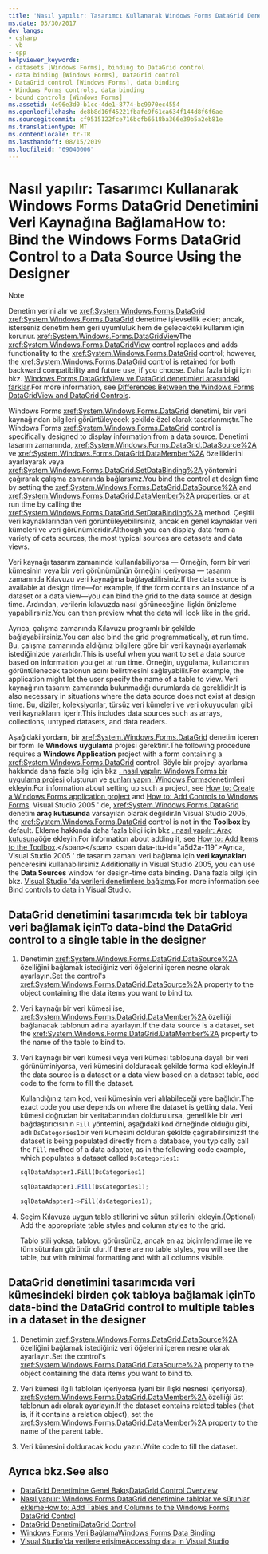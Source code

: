 ```yaml
---
title: 'Nasıl yapılır: Tasarımcı Kullanarak Windows Forms DataGrid Denetimini Veri Kaynağına Bağlama'
ms.date: 03/30/2017
dev_langs:
- csharp
- vb
- cpp
helpviewer_keywords:
- datasets [Windows Forms], binding to DataGrid control
- data binding [Windows Forms], DataGrid control
- DataGrid control [Windows Forms], data binding
- Windows Forms controls, data binding
- bound controls [Windows Forms]
ms.assetid: 4e96e3d0-b1cc-4de1-8774-bc9970ec4554
ms.openlocfilehash: de8b8d16f45221fbafe9f61ca634f144d8f6f6ae
ms.sourcegitcommit: cf9515122fce716bcfb6618ba366e39b5a2eb81e
ms.translationtype: MT
ms.contentlocale: tr-TR
ms.lasthandoff: 08/15/2019
ms.locfileid: "69040006"
---
```

# <a name="how-to-bind-the-windows-forms-datagrid-control-to-a-data-source-using-the-designer"></a><span data-ttu-id="a5d2a-102">Nasıl yapılır: Tasarımcı Kullanarak Windows Forms DataGrid Denetimini Veri Kaynağına Bağlama</span><span class="sxs-lookup"><span data-stu-id="a5d2a-102">How to: Bind the Windows Forms DataGrid Control to a Data Source Using the Designer</span></span>

> [!NOTE]
>  <span data-ttu-id="a5d2a-103">Denetim yerini alır ve <xref:System.Windows.Forms.DataGrid> <xref:System.Windows.Forms.DataGrid> denetime işlevsellik ekler; ancak, isterseniz denetim hem geri uyumluluk hem de gelecekteki kullanım için korunur. <xref:System.Windows.Forms.DataGridView></span><span class="sxs-lookup"><span data-stu-id="a5d2a-103">The <xref:System.Windows.Forms.DataGridView> control replaces and adds functionality to the <xref:System.Windows.Forms.DataGrid> control; however, the <xref:System.Windows.Forms.DataGrid> control is retained for both backward compatibility and future use, if you choose.</span></span> <span data-ttu-id="a5d2a-104">Daha fazla bilgi için bkz. [Windows Forms DataGridView ve DataGrid denetimleri arasındaki farklar](differences-between-the-windows-forms-datagridview-and-datagrid-controls.md).</span><span class="sxs-lookup"><span data-stu-id="a5d2a-104">For more information, see [Differences Between the Windows Forms DataGridView and DataGrid Controls](differences-between-the-windows-forms-datagridview-and-datagrid-controls.md).</span></span>

 <span data-ttu-id="a5d2a-105">Windows Forms <xref:System.Windows.Forms.DataGrid> denetimi, bir veri kaynağından bilgileri görüntüleyecek şekilde özel olarak tasarlanmıştır.</span><span class="sxs-lookup"><span data-stu-id="a5d2a-105">The Windows Forms <xref:System.Windows.Forms.DataGrid> control is specifically designed to display information from a data source.</span></span> <span data-ttu-id="a5d2a-106">Denetimi tasarım zamanında, <xref:System.Windows.Forms.DataGrid.DataSource%2A> ve <xref:System.Windows.Forms.DataGrid.DataMember%2A> özelliklerini ayarlayarak veya <xref:System.Windows.Forms.DataGrid.SetDataBinding%2A> yöntemini çağırarak çalışma zamanında bağlarsınız.</span><span class="sxs-lookup"><span data-stu-id="a5d2a-106">You bind the control at design time by setting the <xref:System.Windows.Forms.DataGrid.DataSource%2A> and <xref:System.Windows.Forms.DataGrid.DataMember%2A> properties, or at run time by calling the <xref:System.Windows.Forms.DataGrid.SetDataBinding%2A> method.</span></span> <span data-ttu-id="a5d2a-107">Çeşitli veri kaynaklarından veri görüntüleyebilirsiniz, ancak en genel kaynaklar veri kümeleri ve veri görünümleridir.</span><span class="sxs-lookup"><span data-stu-id="a5d2a-107">Although you can display data from a variety of data sources, the most typical sources are datasets and data views.</span></span>

 <span data-ttu-id="a5d2a-108">Veri kaynağı tasarım zamanında kullanılabiliyorsa — Örneğin, form bir veri kümesinin veya bir veri görünümünün örneğini içeriyorsa — tasarım zamanında Kılavuzu veri kaynağına bağlayabilirsiniz.</span><span class="sxs-lookup"><span data-stu-id="a5d2a-108">If the data source is available at design time—for example, if the form contains an instance of a dataset or a data view—you can bind the grid to the data source at design time.</span></span> <span data-ttu-id="a5d2a-109">Ardından, verilerin kılavuzda nasıl görüneceğine ilişkin önizleme yapabilirsiniz.</span><span class="sxs-lookup"><span data-stu-id="a5d2a-109">You can then preview what the data will look like in the grid.</span></span>

 <span data-ttu-id="a5d2a-110">Ayrıca, çalışma zamanında Kılavuzu programlı bir şekilde bağlayabilirsiniz.</span><span class="sxs-lookup"><span data-stu-id="a5d2a-110">You can also bind the grid programmatically, at run time.</span></span> <span data-ttu-id="a5d2a-111">Bu, çalışma zamanında aldığınız bilgilere göre bir veri kaynağı ayarlamak istediğinizde yararlıdır.</span><span class="sxs-lookup"><span data-stu-id="a5d2a-111">This is useful when you want to set a data source based on information you get at run time.</span></span> <span data-ttu-id="a5d2a-112">Örneğin, uygulama, kullanıcının görüntülenecek tablonun adını belirtmesini sağlayabilir.</span><span class="sxs-lookup"><span data-stu-id="a5d2a-112">For example, the application might let the user specify the name of a table to view.</span></span> <span data-ttu-id="a5d2a-113">Veri kaynağının tasarım zamanında bulunmadığı durumlarda da gereklidir.</span><span class="sxs-lookup"><span data-stu-id="a5d2a-113">It is also necessary in situations where the data source does not exist at design time.</span></span> <span data-ttu-id="a5d2a-114">Bu, diziler, koleksiyonlar, türsüz veri kümeleri ve veri okuyucuları gibi veri kaynaklarını içerir.</span><span class="sxs-lookup"><span data-stu-id="a5d2a-114">This includes data sources such as arrays, collections, untyped datasets, and data readers.</span></span>

 <span data-ttu-id="a5d2a-115">Aşağıdaki yordam, bir <xref:System.Windows.Forms.DataGrid> denetim içeren bir form ile **Windows uygulama** projesi gerektirir.</span><span class="sxs-lookup"><span data-stu-id="a5d2a-115">The following procedure requires a **Windows Application** project with a form containing a <xref:System.Windows.Forms.DataGrid> control.</span></span> <span data-ttu-id="a5d2a-116">Böyle bir projeyi ayarlama hakkında daha fazla bilgi için bkz [. nasıl yapılır: Windows Forms bir uygulama projesi](/visualstudio/ide/step-1-create-a-windows-forms-application-project) oluşturun ve [şunları yapın: Windows Forms](how-to-add-controls-to-windows-forms.md)denetimleri ekleyin.</span><span class="sxs-lookup"><span data-stu-id="a5d2a-116">For information about setting up such a project, see [How to: Create a Windows Forms application project](/visualstudio/ide/step-1-create-a-windows-forms-application-project) and [How to: Add Controls to Windows Forms](how-to-add-controls-to-windows-forms.md).</span></span> <span data-ttu-id="a5d2a-117">Visual Studio 2005 ' de, <xref:System.Windows.Forms.DataGrid> denetim **araç kutusunda** varsayılan olarak değildir.</span><span class="sxs-lookup"><span data-stu-id="a5d2a-117">In Visual Studio 2005, the <xref:System.Windows.Forms.DataGrid> control is not in the **Toolbox** by default.</span></span> <span data-ttu-id="a5d2a-118">Ekleme hakkında daha fazla bilgi için bkz [. nasıl yapılır: Araç kutusuna](https://docs.microsoft.com/previous-versions/visualstudio/visual-studio-2010/ms165355(v=vs.100))öğe ekleyin.</span><span class="sxs-lookup"><span data-stu-id="a5d2a-118">For information about adding it, see [How to: Add Items to the Toolbox](https://docs.microsoft.com/previous-versions/visualstudio/visual-studio-2010/ms165355(v=vs.100)).</span></span> <span data-ttu-id="a5d2a-119">Ayrıca, Visual Studio 2005 ' de tasarım zamanı veri bağlama için **veri kaynakları** penceresini kullanabilirsiniz.</span><span class="sxs-lookup"><span data-stu-id="a5d2a-119">Additionally in Visual Studio 2005, you can use the **Data Sources** window for design-time data binding.</span></span> <span data-ttu-id="a5d2a-120">Daha fazla bilgi için bkz. [Visual Studio 'da verileri denetimlere bağlama](/visualstudio/data-tools/bind-controls-to-data-in-visual-studio).</span><span class="sxs-lookup"><span data-stu-id="a5d2a-120">For more information see [Bind controls to data in Visual Studio](/visualstudio/data-tools/bind-controls-to-data-in-visual-studio).</span></span>

## <a name="to-data-bind-the-datagrid-control-to-a-single-table-in-the-designer"></a><span data-ttu-id="a5d2a-121">DataGrid denetimini tasarımcıda tek bir tabloya veri bağlamak için</span><span class="sxs-lookup"><span data-stu-id="a5d2a-121">To data-bind the DataGrid control to a single table in the designer</span></span>

1. <span data-ttu-id="a5d2a-122">Denetimin <xref:System.Windows.Forms.DataGrid.DataSource%2A> özelliğini bağlamak istediğiniz veri öğelerini içeren nesne olarak ayarlayın.</span><span class="sxs-lookup"><span data-stu-id="a5d2a-122">Set the control's <xref:System.Windows.Forms.DataGrid.DataSource%2A> property to the object containing the data items you want to bind to.</span></span>

2. <span data-ttu-id="a5d2a-123">Veri kaynağı bir veri kümesi ise, <xref:System.Windows.Forms.DataGrid.DataMember%2A> özelliği bağlanacak tablonun adına ayarlayın.</span><span class="sxs-lookup"><span data-stu-id="a5d2a-123">If the data source is a dataset, set the <xref:System.Windows.Forms.DataGrid.DataMember%2A> property to the name of the table to bind to.</span></span>

3. <span data-ttu-id="a5d2a-124">Veri kaynağı bir veri kümesi veya veri kümesi tablosuna dayalı bir veri görünüminiyorsa, veri kümesini dolduracak şekilde forma kod ekleyin.</span><span class="sxs-lookup"><span data-stu-id="a5d2a-124">If the data source is a dataset or a data view based on a dataset table, add code to the form to fill the dataset.</span></span>

     <span data-ttu-id="a5d2a-125">Kullandığınız tam kod, veri kümesinin veri alılabileceği yere bağlıdır.</span><span class="sxs-lookup"><span data-stu-id="a5d2a-125">The exact code you use depends on where the dataset is getting data.</span></span> <span data-ttu-id="a5d2a-126">Veri kümesi doğrudan bir veritabanından doldurulursa, genellikle bir veri bağdaştırıcısının `Fill` yöntemini, aşağıdaki kod örneğinde olduğu gibi, adlı `DsCategories1`bir veri kümesini dolduran şekilde çağırabilirsiniz:</span><span class="sxs-lookup"><span data-stu-id="a5d2a-126">If the dataset is being populated directly from a database, you typically call the `Fill` method of a data adapter, as in the following code example, which populates a dataset called `DsCategories1`:</span></span>

    ```vb
    sqlDataAdapter1.Fill(DsCategories1)
    ```

    ```csharp
    sqlDataAdapter1.Fill(DsCategories1);
    ```

    ```cpp
    sqlDataAdapter1->Fill(dsCategories1);
    ```

4. <span data-ttu-id="a5d2a-127">Seçim Kılavuza uygun tablo stillerini ve sütun stillerini ekleyin.</span><span class="sxs-lookup"><span data-stu-id="a5d2a-127">(Optional) Add the appropriate table styles and column styles to the grid.</span></span>

     <span data-ttu-id="a5d2a-128">Tablo stili yoksa, tabloyu görürsünüz, ancak en az biçimlendirme ile ve tüm sütunları görünür olur.</span><span class="sxs-lookup"><span data-stu-id="a5d2a-128">If there are no table styles, you will see the table, but with minimal formatting and with all columns visible.</span></span>

## <a name="to-data-bind-the-datagrid-control-to-multiple-tables-in-a-dataset-in-the-designer"></a><span data-ttu-id="a5d2a-129">DataGrid denetimini tasarımcıda veri kümesindeki birden çok tabloya bağlamak için</span><span class="sxs-lookup"><span data-stu-id="a5d2a-129">To data-bind the DataGrid control to multiple tables in a dataset in the designer</span></span>

1. <span data-ttu-id="a5d2a-130">Denetimin <xref:System.Windows.Forms.DataGrid.DataSource%2A> özelliğini bağlamak istediğiniz veri öğelerini içeren nesne olarak ayarlayın.</span><span class="sxs-lookup"><span data-stu-id="a5d2a-130">Set the control's <xref:System.Windows.Forms.DataGrid.DataSource%2A> property to the object containing the data items you want to bind to.</span></span>

2. <span data-ttu-id="a5d2a-131">Veri kümesi ilgili tabloları içeriyorsa (yani bir ilişki nesnesi içeriyorsa), <xref:System.Windows.Forms.DataGrid.DataMember%2A> özelliği üst tablonun adı olarak ayarlayın.</span><span class="sxs-lookup"><span data-stu-id="a5d2a-131">If the dataset contains related tables (that is, if it contains a relation object), set the <xref:System.Windows.Forms.DataGrid.DataMember%2A> property to the name of the parent table.</span></span>

3. <span data-ttu-id="a5d2a-132">Veri kümesini dolduracak kodu yazın.</span><span class="sxs-lookup"><span data-stu-id="a5d2a-132">Write code to fill the dataset.</span></span>

## <a name="see-also"></a><span data-ttu-id="a5d2a-133">Ayrıca bkz.</span><span class="sxs-lookup"><span data-stu-id="a5d2a-133">See also</span></span>

- [<span data-ttu-id="a5d2a-134">DataGrid Denetimine Genel Bakış</span><span class="sxs-lookup"><span data-stu-id="a5d2a-134">DataGrid Control Overview</span></span>](datagrid-control-overview-windows-forms.md)
- [<span data-ttu-id="a5d2a-135">Nasıl yapılır: Windows Forms DataGrid denetimine tablolar ve sütunlar ekleme</span><span class="sxs-lookup"><span data-stu-id="a5d2a-135">How to: Add Tables and Columns to the Windows Forms DataGrid Control</span></span>](how-to-add-tables-and-columns-to-the-windows-forms-datagrid-control.md)
- [<span data-ttu-id="a5d2a-136">DataGrid Denetimi</span><span class="sxs-lookup"><span data-stu-id="a5d2a-136">DataGrid Control</span></span>](datagrid-control-windows-forms.md)
- [<span data-ttu-id="a5d2a-137">Windows Forms Veri Bağlama</span><span class="sxs-lookup"><span data-stu-id="a5d2a-137">Windows Forms Data Binding</span></span>](../windows-forms-data-binding.md)
- [<span data-ttu-id="a5d2a-138">Visual Studio'da verilere erişime</span><span class="sxs-lookup"><span data-stu-id="a5d2a-138">Accessing data in Visual Studio</span></span>](/visualstudio/data-tools/accessing-data-in-visual-studio)
